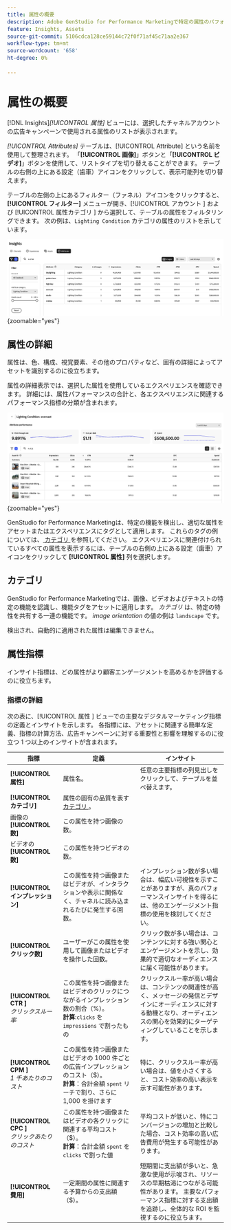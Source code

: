 ```yaml
---
title: 属性の概要
description: Adobe GenStudio for Performance Marketingで特定の属性のパフォーマンスを評価する方法について説明します。
feature: Insights, Assets
source-git-commit: 5106cdca128ce59144c72f0f71af45c71aa2e367
workflow-type: tm+mt
source-wordcount: '658'
ht-degree: 0%

---
```


# 属性の概要

[!DNL Insights]_[!UICONTROL 属性]_ ビューには、選択したチャネルアカウントの広告キャンペーンで使用される属性のリストが表示されます。

_[!UICONTROL Attributes]_ テーブルは、[!UICONTROL Attribute] という名前を使用して整理されます。 「**[!UICONTROL 画像]**」ボタンと「**[!UICONTROL ビデオ]**」ボタンを使用して、リストタイプを切り替えることができます。 テーブルの右側の上にある設定（歯車）アイコンをクリックして、表示可能列を切り替えます。

テーブルの左側の上にあるフィルター（ファネル）アイコンをクリックすると、**[!UICONTROL フィルター]** メニューが開き、[!UICONTROL  アカウント ] および [!UICONTROL  属性カテゴリ ] から選択して、テーブルの属性をフィルタリングできます。 次の例は、`Lighting Condition` カテゴリの属性のリストを示しています。

![ 属性フィルターとテーブル ](/help/assets/insights-attributes-filter.png){zoomable="yes"}

## 属性の詳細

属性は、色、構成、視覚要素、その他のプロパティなど、固有の詳細によってアセットを識別するのに役立ちます。

属性の詳細表示では、選択した属性を使用しているエクスペリエンスを確認できます。 詳細には、属性パフォーマンスの合計と、各エクスペリエンスに関連するパフォーマンス指標の分類が含まれます。

![ 属性パフォーマンス指標 ](/help/assets/insights-attribute-details.png){zoomable="yes"}

GenStudio for Performance Marketingは、特定の機能を検出し、適切な属性をアセットまたはエクスペリエンスにタグとして適用します。 これらのタグの例については、[ カテゴリ ](#categories) を参照してください。 エクスペリエンスに関連付けられているすべての属性を表示するには、テーブルの右側の上にある設定（歯車）アイコンをクリックして **[!UICONTROL 属性]** 列を選択します。

## カテゴリ

GenStudio for Performance Marketingでは、画像、ビデオおよびテキストの特定の機能を認識し、機能タグをアセットに適用します。 _カテゴリ_ は、特定の特性を共有する一連の機能です。 _image orientation_ の値の例は `landscape` です。

検出され、自動的に適用された属性は編集できません。

<!--
Select any of the following to open a detailed list of feature categories:

+++**Image features**

| Category               | Values                              |
| ---------------------- | ----------------------------------- |
| Background Colors      | 14 colors |
| Camera Position        | - `low angle`, `high angle`, `dutch angle`<br>- `overhead view`, `eye level`,`bird's eye view` |
| Camera Proximity       | `close up`, `mid shot`, `long shot` |
| Camera Setting         | - `fast shutter speed`, `long exposure`, `double exposure`<br>- `normal mode`, `flash`, `macro`, `wide-angle`<br>- `black and white`, `surreal`<br>- `bokeh blur`, `motion blur`, `tilt-shift blur` |
| Foreground Colors      | 14 colors |
| Image Type             | `photograph`, `sketch`, `painting`, `digital cartoon`, `infographics`, `graphic design`, `collage`, `screenshot` |
| Lighting Condition     | golden hour, blue hour, midday, overcast, night, high-key, low-key, daylight, incandescent, fluorescent, colorful, studio |
| Objects                | The items, entities, and elements that are visible, such as `lighthouse`, `orchid`, or `tunnel`. |
| Orientation            | Examples: `landscape`, `portrait`, `square` |
| Overall Tone           | `warm`, `cool`, `neutral` |
| People Categories      | Examples: `person`, `social group`, `people`, `kid` |
| Photography Styles     | `aerial photography`, `aerial photography`, `architectural photography`, `astrophotography`, `black and white photography`, `business photography`, `cityscape photography`, `commercial photography`, `composite photography`, `creative photography`, `editorial photography`, `event photography`, `family photography`, `fashion photography`, `fine art photography`, `food photography`, `holiday photography`, `indoor photography`, `landscape photography`, `lifestyle photography`, `macro photography`, `minimalist photography`, `night photography`, `outdoor photography`, `pet photography`, `portrait photography`, `product photography`, `real estate photography`, `seascape photography`, `sports photography`, `still-life photography`, `street photography`, `travel photography`, `underwater photography`, `wildlife photography` |
| Scenes                 | Examples: `city`, `island`, `living room` |
| Tags                   | Examples: `gaming`, `law`, `yoga` |
| Visual Attention Spread| The level of viewer attention spread across an image: `high`, `low` |
| Visual Content Density | The amount of information or detail in an image: `high`, `low` |

+++

+++**Video features**

| Category               | Values                              |
| ---------------------- | ----------------------------------- |
| Audio Genre  | |
| Audio Genre Category  | |
| Audio Mood  | |
| Audio Types| |
| Objects  | |
| Orientation  | |
| People Categories  | |
| Scenes  | |
| Styles  | |
| Tags   | |
| Video Category  | |
| Video Type  | |

+++

+++**Text features**

| Category               | Values                              |
| ---------------------- | ----------------------------------- |
| Emojis Count  | |
| HashTags Count  | |
| Keywords  | |
| Marketing Emotions  | |
| Narratives  |  |
| Persuasion Strategies  |  |
| Readability  | |
| Sentences Count  | |
| Stop Words Ratio  | |
| Text Quotes Count  | |
| Tones  | |
| Words Count  | |
| Words Count Per Sentence  | |

+++

-->

## 属性指標

インサイト指標は、どの属性がより顧客エンゲージメントを高めるかを評価するのに役立ちます。

### 指標の詳細

次の表に、[!UICONTROL  属性 ] ビューでの主要なデジタルマーケティング指標の定義とインサイトを示します。 各指標には、アセットに関連する簡単な定義、指標の計算方法、広告キャンペーンに対する重要性と影響を理解するのに役立つ 1 つ以上のインサイトが含まれます。

| 指標 | 定義 | インサイト |
| ---------------------- | ----------------------------- | -------------------------------- |
| **[!UICONTROL 属性]** | 属性名。 | 任意の主要指標の列見出しをクリックして、テーブルを並べ替えます。 |
| **[!UICONTROL カテゴリ]** | 属性の固有の品質を表す [ カテゴリ ](#categories)。 |  |
| 画像の **[!UICONTROL 数]** | この属性を持つ画像の数。 |  |
| ビデオの **[!UICONTROL 数]** | この属性を持つビデオの数。 |  |
| **[!UICONTROL インプレッション]** | この属性を持つ画像またはビデオが、インタラクションや表示に関係なく、チャネルに読み込まれるたびに発生する回数。 | インプレッション数が多い場合は、幅広い可視性を示すことがありますが、真のパフォーマンスインサイトを得るには、他のエンゲージメント指標の使用を検討してください。 |
| **[!UICONTROL クリック数]** | ユーザーがこの属性を使用して画像またはビデオを操作した回数。 | クリック数が多い場合は、コンテンツに対する強い関心とエンゲージメントを示し、効果的で適切なオーディエンスに届く可能性があります。 |
| **[!UICONTROL CTR ]**<br>_クリックスルー率_ | この属性を持つ画像またはビデオのクリックにつながるインプレッション数の割合（%）。<br>**計算**:`clicks` を `impressions` で割ったもの | クリックスルー率が高い場合は、コンテンツの関連性が高く、メッセージの発信とデザインにオーディエンスに対する動機となり、オーディエンスの関心を効果的にターゲティングしていることを示します。 |
| **[!UICONTROL CPM ]**<br>_1 千あたりのコスト_ | この属性を持つ画像またはビデオの 1000 件ごとの広告インプレッションのコスト（$）。<br>**計算**：合計金額 `spent` リーチで割り、さらに 1,000 を掛けます | 特に、クリックスルー率が高い場合は、値を小さくすると、コスト効率の高い表示を示す可能性があります。 |
| **[!UICONTROL CPC ]**<br>_クリックあたりのコスト_ | この属性を持つ画像またはビデオの各クリックに関連する平均コスト （$）。<br>**計算**：合計金額 `spent` を `clicks` で割った値 | 平均コストが低いと、特にコンバージョンの増加と比較した場合、コスト効率の高い広告費用が発生する可能性があります。 |
| **[!UICONTROL 費用]** | 一定期間の属性に関連する予算からの支出額（$）。 | 短期間に支出額が多いと、急激な使用が示唆され、リソースの早期枯渇につながる可能性があります。 主要なパフォーマンス指標に対する支出額を追跡し、全体的な ROI を監視するのに役立ちます。 |
